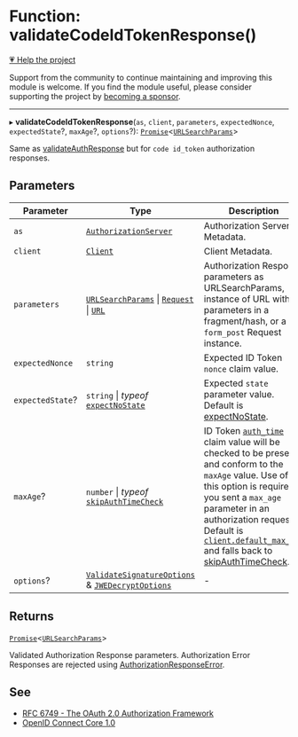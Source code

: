 # Function: validateCodeIdTokenResponse()

[💗 Help the project](https://github.com/sponsors/panva)

Support from the community to continue maintaining and improving this module is welcome. If you find the module useful, please consider supporting the project by [becoming a sponsor](https://github.com/sponsors/panva).

***

▸ **validateCodeIdTokenResponse**(`as`, `client`, `parameters`, `expectedNonce`, `expectedState`?, `maxAge`?, `options`?): [`Promise`](https://developer.mozilla.org/docs/Web/JavaScript/Reference/Global_Objects/Promise)\<[`URLSearchParams`](https://developer.mozilla.org/docs/Web/API/URLSearchParams)\>

Same as [validateAuthResponse](validateAuthResponse.md) but for `code id_token` authorization responses.

## Parameters

| Parameter | Type | Description |
| ------ | ------ | ------ |
| `as` | [`AuthorizationServer`](../interfaces/AuthorizationServer.md) | Authorization Server Metadata. |
| `client` | [`Client`](../interfaces/Client.md) | Client Metadata. |
| `parameters` | [`URLSearchParams`](https://developer.mozilla.org/docs/Web/API/URLSearchParams) \| [`Request`](https://developer.mozilla.org/docs/Web/API/Request) \| [`URL`](https://developer.mozilla.org/docs/Web/API/URL) | Authorization Response parameters as URLSearchParams, instance of URL with parameters in a fragment/hash, or a `form_post` Request instance. |
| `expectedNonce` | `string` | Expected ID Token `nonce` claim value. |
| `expectedState`? | `string` \| *typeof* [`expectNoState`](../variables/expectNoState.md) | Expected `state` parameter value. Default is [expectNoState](../variables/expectNoState.md). |
| `maxAge`? | `number` \| *typeof* [`skipAuthTimeCheck`](../variables/skipAuthTimeCheck.md) | ID Token [`auth_time`](../interfaces/IDToken.md#auth_time) claim value will be checked to be present and conform to the `maxAge` value. Use of this option is required if you sent a `max_age` parameter in an authorization request. Default is [`client.default_max_age`](../interfaces/Client.md#default_max_age) and falls back to [skipAuthTimeCheck](../variables/skipAuthTimeCheck.md). |
| `options`? | [`ValidateSignatureOptions`](../interfaces/ValidateSignatureOptions.md) & [`JWEDecryptOptions`](../interfaces/JWEDecryptOptions.md) | - |

## Returns

[`Promise`](https://developer.mozilla.org/docs/Web/JavaScript/Reference/Global_Objects/Promise)\<[`URLSearchParams`](https://developer.mozilla.org/docs/Web/API/URLSearchParams)\>

Validated Authorization Response parameters. Authorization Error Responses are rejected
  using [AuthorizationResponseError](../classes/AuthorizationResponseError.md).

## See

 - [RFC 6749 - The OAuth 2.0 Authorization Framework](https://www.rfc-editor.org/rfc/rfc6749.html#section-4.1.2)
 - [OpenID Connect Core 1.0](https://openid.net/specs/openid-connect-core-1_0-errata2.html#HybridFlowAuth)
